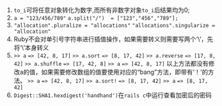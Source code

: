 1.	`to_i`可将任意对象转化为数字,而所有非数字对象`to_i`后结果均为0;
2.	`a = "123/456/789"`
    `a.split("/")  = ["123","456","789"];`
3.	`"allocation".pluralize = "allocations"`
	`"allocations".singularize = "allocation"`
4. Ruby不会对单引号字符串进行插值操作，如果需要转义则需要写两个‘\\’，先将‘\’本身转义
5. `>> a`
`=> [42, 8, 17]`
`>> a.sort`
`=> [8, 17, 42]`
`>> a.reverse`
`=> [17, 8, 42]`
`>> a.shuffle`
`=> [17, 42, 8]`
`>> a`
`=> [42, 8, 17]`
以上方法都没有修改a的值，如果需要修改数组的值要使用对应的“bang”方法，即带有‘！’的方法。
`>> a`
`=> [42, 8, 17]`
`>> a.sort!`
`=> [8, 17, 42]`
`>> a`
`=> [8, 17, 42]`
6. `Digest::SHA1.hexdigest('handhand')`在`rails c`中运行查看加密后的密码